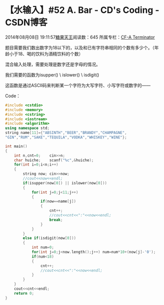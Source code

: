 # 【水输入】#52 A. Bar - CD's Coding - CSDN博客





2014年08月08日 19:11:57[糖果天王](https://me.csdn.net/okcd00)阅读数：645
所属专栏：[CF-A Terminator](https://blog.csdn.net/column/details/cf-amaster.html)
















题目需要我们数出数字为18以下的，以及和已有字符串相同的个数有多少个。（年龄小于18、喝的饮料为酒精饮料的个数）

混合输入处理，需要处理是数字还是字母的情况。

我们需要的函数为isupper() \ islower() \ isdigit()

这函数是通过ASCII码来判断某一个字符为大写字符、小写字符或数字的——

Code：






```cpp
#include <cstdio>
#include <memory>
#include <cstring>
#include <iostream>
#include <algorithm>
using namespace std;
string name[11]={"ABSINTH","BEER","BRANDY","CHAMPAGNE",
"GIN","RUM","SAKE","TEQUILA","VODKA","WHISKEY","WINE"};

int main()
{
	int n,cnt=0;	cin>>n;
	char huiche;	scanf("%c",&huiche);
	for(int i=0;i<n;i++)
	{
		string now;	cin>>now;
		//cout<<now<<endl;
		if(isupper(now[0]) || islower(now[0]))
		{
			for(int j=0;j<11;j++)
			{
				if(now==name[j])
				{
					cnt++;
					//cout<<cnt<<":"<<now<<endl;
					break;
				}
			}
		}
		else if(isdigit(now[0]))
		{
			int num=0;
			for(int j=0;j<now.length();j++) num=num*10+(now[j]-'0');
			if(num<18) 
			{
				cnt++;
				//cout<<cnt<<":"<<now<<endl;
			}
		}
	} 
	cout<<cnt<<endl;
	return 0;
}
```





